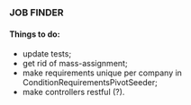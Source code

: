 ### JOB FINDER

#### Things to do:
- update tests;
- get rid of mass-assignment;
- make requirements unique per company in ConditionRequirementsPivotSeeder;
- make controllers restful (?).
